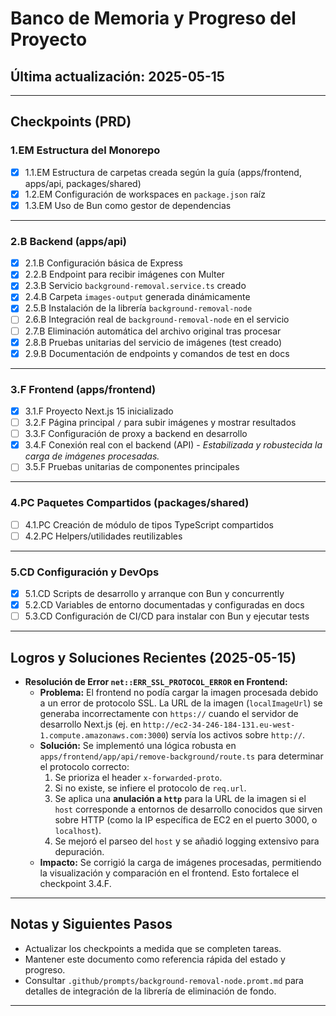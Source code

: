 # Banco de Memoria y Progreso del Proyecto

## Última actualización: 2025-05-15

---

## Checkpoints (PRD)

### 1.EM Estructura del Monorepo

- [x] 1.1.EM Estructura de carpetas creada según la guía (apps/frontend, apps/api, packages/shared)
- [x] 1.2.EM Configuración de workspaces en `package.json` raíz
- [x] 1.3.EM Uso de Bun como gestor de dependencias

---

### 2.B Backend (apps/api)

- [x] 2.1.B Configuración básica de Express
- [x] 2.2.B Endpoint para recibir imágenes con Multer
- [x] 2.3.B Servicio `background-removal.service.ts` creado
- [x] 2.4.B Carpeta `images-output` generada dinámicamente
- [x] 2.5.B Instalación de la librería `background-removal-node`
- [ ] 2.6.B Integración real de `background-removal-node` en el servicio
- [ ] 2.7.B Eliminación automática del archivo original tras procesar
- [x] 2.8.B Pruebas unitarias del servicio de imágenes (test creado)
- [x] 2.9.B Documentación de endpoints y comandos de test en docs

---

### 3.F Frontend (apps/frontend)

- [x] 3.1.F Proyecto Next.js 15 inicializado
- [ ] 3.2.F Página principal `/` para subir imágenes y mostrar resultados
- [ ] 3.3.F Configuración de proxy a backend en desarrollo
- [x] 3.4.F Conexión real con el backend (API) - _Estabilizada y robustecida la carga de imágenes procesadas._
- [ ] 3.5.F Pruebas unitarias de componentes principales

---

### 4.PC Paquetes Compartidos (packages/shared)

- [ ] 4.1.PC Creación de módulo de tipos TypeScript compartidos
- [ ] 4.2.PC Helpers/utilidades reutilizables

---

### 5.CD Configuración y DevOps

- [x] 5.1.CD Scripts de desarrollo y arranque con Bun y concurrently
- [x] 5.2.CD Variables de entorno documentadas y configuradas en docs
- [ ] 5.3.CD Configuración de CI/CD para instalar con Bun y ejecutar tests

---

## Logros y Soluciones Recientes (2025-05-15)

- **Resolución de Error `net::ERR_SSL_PROTOCOL_ERROR` en Frontend:**
  - **Problema:** El frontend no podía cargar la imagen procesada debido a un error de protocolo SSL. La URL de la imagen (`localImageUrl`) se generaba incorrectamente con `https://` cuando el servidor de desarrollo Next.js (ej. en `http://ec2-34-246-184-131.eu-west-1.compute.amazonaws.com:3000`) servía los activos sobre `http://`.
  - **Solución:** Se implementó una lógica robusta en `apps/frontend/app/api/remove-background/route.ts` para determinar el protocolo correcto:
    1. Se prioriza el header `x-forwarded-proto`.
    2. Si no existe, se infiere el protocolo de `req.url`.
    3. Se aplica una **anulación a `http`** para la URL de la imagen si el `host` corresponde a entornos de desarrollo conocidos que sirven sobre HTTP (como la IP específica de EC2 en el puerto 3000, o `localhost`).
    4. Se mejoró el parseo del `host` y se añadió logging extensivo para depuración.
  - **Impacto:** Se corrigió la carga de imágenes procesadas, permitiendo la visualización y comparación en el frontend. Esto fortalece el checkpoint 3.4.F.

---

## Notas y Siguientes Pasos

- Actualizar los checkpoints a medida que se completen tareas.
- Mantener este documento como referencia rápida del estado y progreso.
- Consultar `.github/prompts/background-removal-node.promt.md` para detalles de integración de la librería de eliminación de fondo.

---
